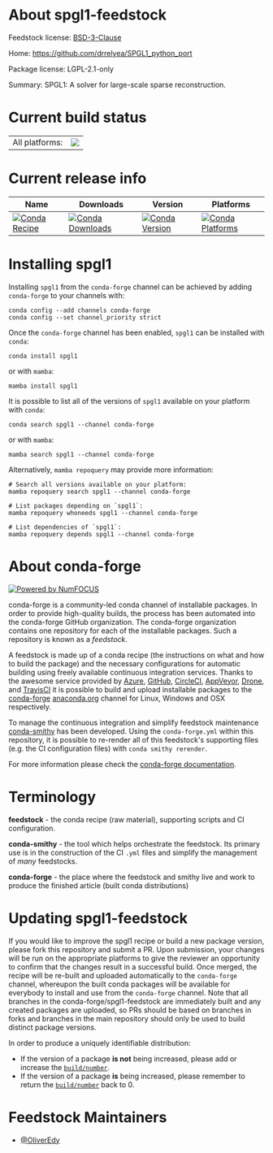 About spgl1-feedstock
=====================

Feedstock license: [BSD-3-Clause](https://github.com/conda-forge/spgl1-feedstock/blob/main/LICENSE.txt)

Home: https://github.com/drrelyea/SPGL1_python_port

Package license: LGPL-2.1-only

Summary: SPGL1: A solver for large-scale sparse reconstruction.

Current build status
====================


<table><tr><td>All platforms:</td>
    <td>
      <a href="https://dev.azure.com/conda-forge/feedstock-builds/_build/latest?definitionId=20111&branchName=main">
        <img src="https://dev.azure.com/conda-forge/feedstock-builds/_apis/build/status/spgl1-feedstock?branchName=main">
      </a>
    </td>
  </tr>
</table>

Current release info
====================

| Name | Downloads | Version | Platforms |
| --- | --- | --- | --- |
| [![Conda Recipe](https://img.shields.io/badge/recipe-spgl1-green.svg)](https://anaconda.org/conda-forge/spgl1) | [![Conda Downloads](https://img.shields.io/conda/dn/conda-forge/spgl1.svg)](https://anaconda.org/conda-forge/spgl1) | [![Conda Version](https://img.shields.io/conda/vn/conda-forge/spgl1.svg)](https://anaconda.org/conda-forge/spgl1) | [![Conda Platforms](https://img.shields.io/conda/pn/conda-forge/spgl1.svg)](https://anaconda.org/conda-forge/spgl1) |

Installing spgl1
================

Installing `spgl1` from the `conda-forge` channel can be achieved by adding `conda-forge` to your channels with:

```
conda config --add channels conda-forge
conda config --set channel_priority strict
```

Once the `conda-forge` channel has been enabled, `spgl1` can be installed with `conda`:

```
conda install spgl1
```

or with `mamba`:

```
mamba install spgl1
```

It is possible to list all of the versions of `spgl1` available on your platform with `conda`:

```
conda search spgl1 --channel conda-forge
```

or with `mamba`:

```
mamba search spgl1 --channel conda-forge
```

Alternatively, `mamba repoquery` may provide more information:

```
# Search all versions available on your platform:
mamba repoquery search spgl1 --channel conda-forge

# List packages depending on `spgl1`:
mamba repoquery whoneeds spgl1 --channel conda-forge

# List dependencies of `spgl1`:
mamba repoquery depends spgl1 --channel conda-forge
```


About conda-forge
=================

[![Powered by
NumFOCUS](https://img.shields.io/badge/powered%20by-NumFOCUS-orange.svg?style=flat&colorA=E1523D&colorB=007D8A)](https://numfocus.org)

conda-forge is a community-led conda channel of installable packages.
In order to provide high-quality builds, the process has been automated into the
conda-forge GitHub organization. The conda-forge organization contains one repository
for each of the installable packages. Such a repository is known as a *feedstock*.

A feedstock is made up of a conda recipe (the instructions on what and how to build
the package) and the necessary configurations for automatic building using freely
available continuous integration services. Thanks to the awesome service provided by
[Azure](https://azure.microsoft.com/en-us/services/devops/), [GitHub](https://github.com/),
[CircleCI](https://circleci.com/), [AppVeyor](https://www.appveyor.com/),
[Drone](https://cloud.drone.io/welcome), and [TravisCI](https://travis-ci.com/)
it is possible to build and upload installable packages to the
[conda-forge](https://anaconda.org/conda-forge) [anaconda.org](https://anaconda.org/)
channel for Linux, Windows and OSX respectively.

To manage the continuous integration and simplify feedstock maintenance
[conda-smithy](https://github.com/conda-forge/conda-smithy) has been developed.
Using the ``conda-forge.yml`` within this repository, it is possible to re-render all of
this feedstock's supporting files (e.g. the CI configuration files) with ``conda smithy rerender``.

For more information please check the [conda-forge documentation](https://conda-forge.org/docs/).

Terminology
===========

**feedstock** - the conda recipe (raw material), supporting scripts and CI configuration.

**conda-smithy** - the tool which helps orchestrate the feedstock.
                   Its primary use is in the construction of the CI ``.yml`` files
                   and simplify the management of *many* feedstocks.

**conda-forge** - the place where the feedstock and smithy live and work to
                  produce the finished article (built conda distributions)


Updating spgl1-feedstock
========================

If you would like to improve the spgl1 recipe or build a new
package version, please fork this repository and submit a PR. Upon submission,
your changes will be run on the appropriate platforms to give the reviewer an
opportunity to confirm that the changes result in a successful build. Once
merged, the recipe will be re-built and uploaded automatically to the
`conda-forge` channel, whereupon the built conda packages will be available for
everybody to install and use from the `conda-forge` channel.
Note that all branches in the conda-forge/spgl1-feedstock are
immediately built and any created packages are uploaded, so PRs should be based
on branches in forks and branches in the main repository should only be used to
build distinct package versions.

In order to produce a uniquely identifiable distribution:
 * If the version of a package **is not** being increased, please add or increase
   the [``build/number``](https://docs.conda.io/projects/conda-build/en/latest/resources/define-metadata.html#build-number-and-string).
 * If the version of a package **is** being increased, please remember to return
   the [``build/number``](https://docs.conda.io/projects/conda-build/en/latest/resources/define-metadata.html#build-number-and-string)
   back to 0.

Feedstock Maintainers
=====================

* [@OliverEdy](https://github.com/OliverEdy/)

